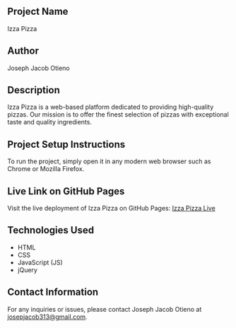 
## Project Name 
Izza Pizza

## Author
Joseph Jacob Otieno

## Description
Izza Pizza is a web-based platform dedicated to providing high-quality pizzas. Our mission is to offer the finest selection of pizzas with exceptional taste and quality ingredients.

## Project Setup Instructions
To run the project, simply open it in any modern web browser such as Chrome or Mozilla Firefox.

## Live Link on GitHub Pages
Visit the live deployment of Izza Pizza on GitHub Pages: [Izza Pizza Live](https://josephjacob.github.io/Izza-Pizza/)

## Technologies Used
- HTML
- CSS
- JavaScript (JS)
- jQuery

## Contact Information
For any inquiries or issues, please contact Joseph Jacob Otieno at josepjacob313@gmail.com.

